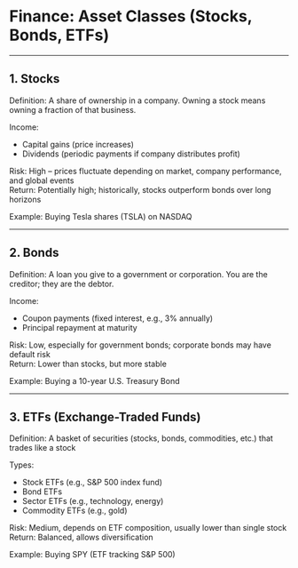 # Finance: Asset Classes (Stocks, Bonds, ETFs)

---

## 1. Stocks

Definition: A share of ownership in a company. Owning a stock means owning a fraction of that business.

Income:
- Capital gains (price increases)
- Dividends (periodic payments if company distributes profit)

Risk: High – prices fluctuate depending on market, company performance, and global events  
Return: Potentially high; historically, stocks outperform bonds over long horizons  

Example: Buying Tesla shares (TSLA) on NASDAQ

---

## 2. Bonds

Definition: A loan you give to a government or corporation. You are the creditor; they are the debtor.

Income:
- Coupon payments (fixed interest, e.g., 3% annually)
- Principal repayment at maturity

Risk: Low, especially for government bonds; corporate bonds may have default risk  
Return: Lower than stocks, but more stable  

Example: Buying a 10-year U.S. Treasury Bond

---

## 3. ETFs (Exchange-Traded Funds)

Definition: A basket of securities (stocks, bonds, commodities, etc.) that trades like a stock

Types:
- Stock ETFs (e.g., S&P 500 index fund)
- Bond ETFs
- Sector ETFs (e.g., technology, energy)
- Commodity ETFs (e.g., gold)

Risk: Medium, depends on ETF composition, usually lower than single stock  
Return: Balanced, allows diversification  

Example: Buying SPY (ETF tracking S&P 500)
